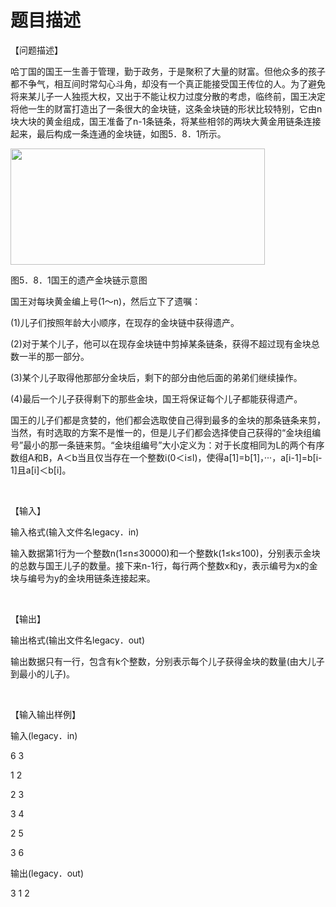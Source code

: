 # 题目描述


<p>
	【问题描述】
</p>
<p>
	哈丁国的国王一生善于管理，勤于政务，于是聚积了大量的财富。但他众多的孩子都不争气，相互间时常勾心斗角，却没有一个真正能接受国王传位的人。为了避免将来某儿子一人独揽大权，又出于不能让权力过度分散的考虑，临终前，国王决定将他一生的财富打造出了一条很大的金块链，这条金块链的形状比较特别，它由n块大块的黄金组成，国王准备了n-1条链条，将某些相邻的两块大黄金用链条连接起来，最后构成一条连通的金块链，如图5．8．1所示。
</p>
<img src="/cogs/images/upload/image/20120419/20120419112106_83290.jpg" alt="" height="186" width="407"/> 
<p>
	图5．8．1国王的遗产金块链示意图
</p>
<p>
	国王对每块黄金编上号(1～n)，然后立下了遗嘱：
</p>
<p>
	(1)儿子们按照年龄大小顺序，在现存的金块链中获得遗产。
</p>
<p>
	(2)对于某个儿子，他可以在现存金块链中剪掉某条链条，获得不超过现有金块总数一半的那一部分。
</p>
<p>
	(3)某个儿子取得他那部分金块后，剩下的部分由他后面的弟弟们继续操作。
</p>
<p>
	(4)最后一个儿子获得剩下的那些金块，国王将保证每个儿子都能获得遗产。
</p>
<p>
	国王的儿子们都是贪婪的，他们都会选取使自己得到最多的金块的那条链条来剪，当然，有时选取的方案不是惟一的，但是儿子们都会选择使自己获得的“金块组编号”最小的那一条链来剪。“金块组编号”大小定义为：对于长度相同为L的两个有序数组A和B，A＜b当且仅当存在一个整数i(0＜i≤l)，使得a[1]=b[1]，···，a[i-1]=b[i-1]且a[i]＜b[i]。
</p>
<p>
	<br/>
</p>
<p>
	【输入】
</p>
<p>
	输入格式(输入文件名legacy．in)
</p>
<p>
	输入数据第1行为一个整数n(1≤n≤30000)和一个整数k(1≤k≤100)，分别表示金块的总数与国王儿子的数量。接下来n-1行，每行两个整数x和y，表示编号为x的金块与编号为y的金块用链条连接起来。
</p>
<p>
	<br/>
</p>
<p>
	【输出】
</p>
<p>
	输出格式(输出文件名legacy．out)
</p>
<p>
	输出数据只有一行，包含有k个整数，分别表示每个儿子获得金块的数量(由大儿子到最小的儿子)。
</p>
<p>
	<br/>
</p>
<p>
	【输入输出样例】
</p>
<p>
	输入(legacy．in)
</p>
<p>
	6 3
</p>
<p>
	1 2
</p>
<p>
	2 3
</p>
<p>
	3 4
</p>
<p>
	2 5
</p>
<p>
	3 6
</p>
<p>
	输出(legacy．out)
</p>
<p>
	3 1 2
</p>
